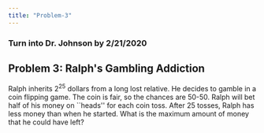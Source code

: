 ```yaml
---
title: "Problem-3"
---
```


### Turn into Dr. Johnson by 2/21/2020

## Problem 3: Ralph's Gambling Addiction

Ralph inherits $2^{25}$ dollars from a long lost relative.  He decides to gamble in a coin flipping game.  The coin is fair, so the chances are 50-50.  Ralph will bet half of his money on ``heads'' for each coin toss.  After 25 tosses, Ralph has less money than when he started.  What is the maximum amount of money that he could have left?
